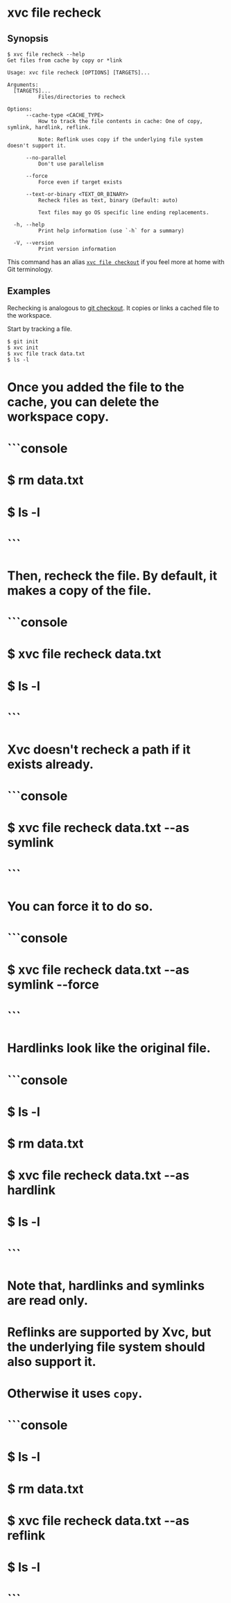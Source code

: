 # xvc file recheck

## Synopsis

```console
$ xvc file recheck --help
Get files from cache by copy or *link

Usage: xvc file recheck [OPTIONS] [TARGETS]...

Arguments:
  [TARGETS]...
          Files/directories to recheck

Options:
      --cache-type <CACHE_TYPE>
          How to track the file contents in cache: One of copy, symlink, hardlink, reflink.
          
          Note: Reflink uses copy if the underlying file system doesn't support it.

      --no-parallel
          Don't use parallelism

      --force
          Force even if target exists

      --text-or-binary <TEXT_OR_BINARY>
          Recheck files as text, binary (Default: auto)
          
          Text files may go OS specific line ending replacements.

  -h, --help
          Print help information (use `-h` for a summary)

  -V, --version
          Print version information
```


This command has an alias [`xvc file checkout`](/ref/xvc-file-checkout.md) if you feel more at home with Git terminology.

## Examples

Rechecking is analogous to [git checkout](https://git-scm.com/docs/git-checkout). 
It copies or links a cached file to the workspace. 


Start by tracking a file. 

```console
$ git init
$ xvc init
$ xvc file track data.txt
$ ls -l
```

# Once you added the file to the cache, you can delete the workspace copy.
# 
# 
# ```console
# $ rm data.txt
# $ ls -l
# ```
# 
# Then, recheck the file. By default, it makes a copy of the file.
# 
# ```console
# $ xvc file recheck data.txt
# $ ls -l
# ```
# 
# Xvc doesn't recheck a path if it exists already.
# 
# ```console
# $ xvc file recheck data.txt --as symlink
# ```
# 
# You can force it to do so.
# 
# ```console
# $ xvc file recheck data.txt --as symlink --force
# ```
# 
# Hardlinks look like the original file. 
# 
# ```console
# $ ls -l
# $ rm data.txt
# $ xvc file recheck data.txt --as hardlink
# $ ls -l
# ```
# 
# Note that, hardlinks and symlinks are read only. 
# 
# Reflinks are supported by Xvc, but the underlying file system should also support it. 
# Otherwise it uses `copy`. 
# 
# ```console
# $ ls -l
# $ rm data.txt
# $ xvc file recheck data.txt --as reflink
# $ ls -l
# ```
